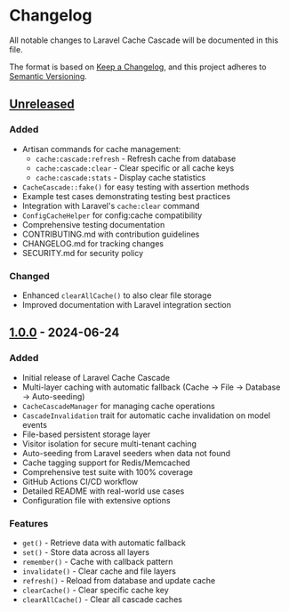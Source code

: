 # Changelog

All notable changes to Laravel Cache Cascade will be documented in this file.

The format is based on [Keep a Changelog](https://keepachangelog.com/en/1.0.0/),
and this project adheres to [Semantic Versioning](https://semver.org/spec/v2.0.0.html).

## [Unreleased]

### Added
- Artisan commands for cache management:
  - `cache:cascade:refresh` - Refresh cache from database
  - `cache:cascade:clear` - Clear specific or all cache keys
  - `cache:cascade:stats` - Display cache statistics
- `CacheCascade::fake()` for easy testing with assertion methods
- Example test cases demonstrating testing best practices
- Integration with Laravel's `cache:clear` command
- `ConfigCacheHelper` for config:cache compatibility
- Comprehensive testing documentation
- CONTRIBUTING.md with contribution guidelines
- CHANGELOG.md for tracking changes
- SECURITY.md for security policy

### Changed
- Enhanced `clearAllCache()` to also clear file storage
- Improved documentation with Laravel integration section

## [1.0.0] - 2024-06-24

### Added
- Initial release of Laravel Cache Cascade
- Multi-layer caching with automatic fallback (Cache → File → Database → Auto-seeding)
- `CacheCascadeManager` for managing cache operations
- `CascadeInvalidation` trait for automatic cache invalidation on model events
- File-based persistent storage layer
- Visitor isolation for secure multi-tenant caching
- Auto-seeding from Laravel seeders when data not found
- Cache tagging support for Redis/Memcached
- Comprehensive test suite with 100% coverage
- GitHub Actions CI/CD workflow
- Detailed README with real-world use cases
- Configuration file with extensive options

### Features
- `get()` - Retrieve data with automatic fallback
- `set()` - Store data across all layers
- `remember()` - Cache with callback pattern
- `invalidate()` - Clear cache and file layers
- `refresh()` - Reload from database and update cache
- `clearCache()` - Clear specific cache key
- `clearAllCache()` - Clear all cascade caches

[Unreleased]: https://github.com/skaisser/laravel-cache-cascade/compare/v1.0.0...HEAD
[1.0.0]: https://github.com/skaisser/laravel-cache-cascade/releases/tag/v1.0.0